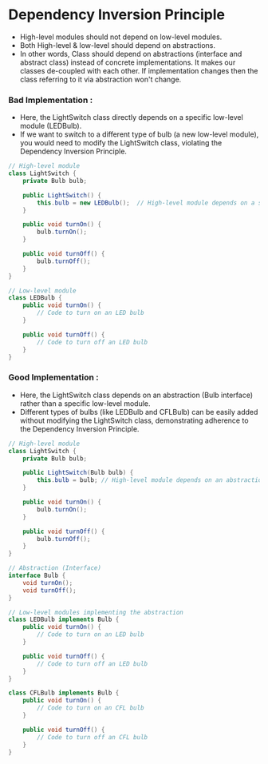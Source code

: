 # Dependency Inversion Principle

- High-level modules should not depend on low-level modules.
- Both High-level & low-level should depend on abstractions.
- In other words, Class should depend on abstractions (interface and abstract class) instead of concrete implementations. It makes our classes de-coupled with each other. If implementation changes then the class referring to it via abstraction won't change.

### Bad Implementation :

- Here, the LightSwitch class directly depends on a specific low-level module (LEDBulb).
- If we want to switch to a different type of bulb (a new low-level module), you would need to modify the LightSwitch class, violating the Dependency Inversion Principle.

```java
// High-level module
class LightSwitch {
    private Bulb bulb;

    public LightSwitch() {
        this.bulb = new LEDBulb();  // High-level module depends on a specific low-level module
    }

    public void turnOn() {
        bulb.turnOn();
    }

    public void turnOff() {
        bulb.turnOff();
    }
}

// Low-level module
class LEDBulb {
    public void turnOn() {
        // Code to turn on an LED bulb
    }

    public void turnOff() {
        // Code to turn off an LED bulb
    }
}
```

### Good Implementation :

- Here, the LightSwitch class depends on an abstraction (Bulb interface) rather than a specific low-level module.
- Different types of bulbs (like LEDBulb and CFLBulb) can be easily added without modifying the LightSwitch class, demonstrating adherence to the Dependency Inversion Principle.

```java
// High-level module
class LightSwitch {
    private Bulb bulb;

    public LightSwitch(Bulb bulb) {
        this.bulb = bulb; // High-level module depends on an abstraction
    }

    public void turnOn() {
        bulb.turnOn();
    }

    public void turnOff() {
        bulb.turnOff();
    }
}

// Abstraction (Interface)
interface Bulb {
    void turnOn();
    void turnOff();
}

// Low-level modules implementing the abstraction
class LEDBulb implements Bulb {
    public void turnOn() {
        // Code to turn on an LED bulb
    }

    public void turnOff() {
        // Code to turn off an LED bulb
    }
}

class CFLBulb implements Bulb {
    public void turnOn() {
        // Code to turn on an CFL bulb
    }

    public void turnOff() {
        // Code to turn off an CFL bulb
    }
}
```